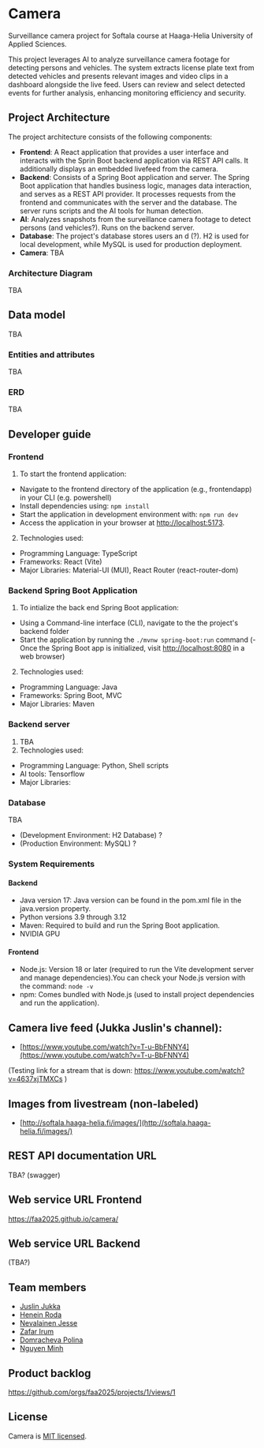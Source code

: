 # Camera

Surveillance camera project for Softala course at Haaga-Helia University of Applied Sciences.

This project leverages AI to analyze surveillance camera footage for detecting persons and vehicles. The system extracts license plate text from detected vehicles and presents relevant images and video clips in a dashboard alongside the live feed. Users can review and select detected events for further analysis, enhancing monitoring efficiency and security.

## Project Architecture

The project architecture consists of the following components:

- **Frontend**: A React application that provides a user interface and interacts with the Sprin Boot backend application via REST API calls. It additionally displays an embedded livefeed from the camera.
- **Backend**: Consists of a Spring Boot application and server. The Spring Boot application that handles business logic, manages data interaction, and serves as a REST API provider. It processes requests from the frontend and communicates with the server and the database. The server runs scripts and the AI tools for human detection.
- **AI**: Analyzes snapshots from the surveillance camera footage to detect persons (and vehicles?). Runs on the backend server.
- **Database**: The project's database stores users an d (?). H2 is used for local development, while MySQL is used for production deployment.
- **Camera**: TBA

### Architecture Diagram

TBA

## Data model

TBA

### Entities and attributes

TBA

### ERD

TBA

## Developer guide

### Frontend

1. To start the frontend application:

- Navigate to the frontend directory of the application (e.g., frontendapp) in your CLI (e.g. powershell)
- Install dependencies using: `npm install`
- Start the application in development environment with: `npm run dev`
- Access the application in your browser at <http://localhost:5173>.

2. Technologies used:

- Programming Language: TypeScript
- Frameworks: React (Vite)
- Major Libraries: Material-UI (MUI), React Router (react-router-dom)

### Backend Spring Boot Application

1. To intialize the back end Spring Boot application:

- Using a Command-line interface (CLI), navigate to the the project's backend folder
- Start the application by running the `./mvnw spring-boot:run` command
  (- Once the Spring Boot app is initialized, visit <http://localhost:8080> in a web browser)

2. Technologies used:

- Programming Language: Java
- Frameworks: Spring Boot, MVC
- Major Libraries: Maven

### Backend server

1. TBA
2. Technologies used:

- Programming Language: Python, Shell scripts
- AI tools: Tensorflow
- Major Libraries:

### Database

TBA

- (Development Environment: H2 Database) ?
- (Production Environment: MySQL) ?

### System Requirements

#### Backend

- Java version 17: Java version can be found in the pom.xml file in the java.version property.
- Python versions 3.9 through 3.12
- Maven: Required to build and run the Spring Boot application.
- NVIDIA GPU

#### Frontend

- Node.js: Version 18 or later (required to run the Vite development server and manage dependencies).You can check your Node.js version with the command: `node -v`
- npm: Comes bundled with Node.js (used to install project dependencies and run the application).

## Camera live feed (Jukka Juslin's channel):

- [https://www.youtube.com/watch?v=T-u-BbFNNY4](https://www.youtube.com/watch?v=T-u-BbFNNY4)

(Testing link for a stream that is down: https://www.youtube.com/watch?v=4637xjTMXCs )

## Images from livestream (non-labeled)

- [http://softala.haaga-helia.fi/images/](http://softala.haaga-helia.fi/images/)

## REST API documentation URL

TBA? (swagger)

## Web service URL Frontend

https://faa2025.github.io/camera/

## Web service URL Backend

(TBA?)

## Team members

- [Juslin Jukka](https://github.com/jusju)
- [Henein Roda](https://github.com/hxrda)
- [Nevalainen Jesse](https://github.com/Suppiluliumas)
- [Zafar Irum](https://github.com/zafarirum87)
- [Domracheva Polina](https://github.com/PolinaD31)
- [Nguyen Minh](https://github.com/NguyenMinh03)

## Product backlog

https://github.com/orgs/faa2025/projects/1/views/1

## License

Camera is [MIT licensed](./LICENSE).
